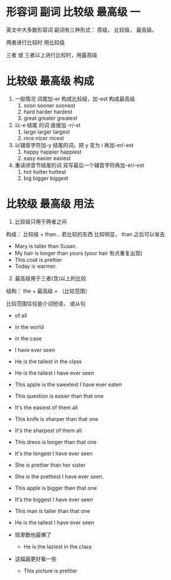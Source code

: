 # 形容词 副词 比较级 最高级 一

英文中大多数形容词 副词有三种形式： 原级， 比较级， 最高级。

两者进行比较时 用比较级

三者 或 三者以上进行比较时，用最高级

# 比较级 最高级 构成

1. 一般情况 词尾加-er 构成比较级，加-est 构成最高级
   1. soon sooner soonest
   2. hard harder hardest
   3. great greater greatest
2. 以-e 结尾 的词 直接加 -r/-st
   1. large larger largest
   2. nice nicer nicest
3. 以辅音字符加-y 结尾的词，把 y 变为 i 再加-er/-est
   1. happy happier happiest
   2. easy easier easiest
4. 重读闭音节结尾的词 双写最后一个辅音字符再加-er/-est
   1. hot hotter hottest
   2. big bigger biggest

# 比较级 最高级 用法

1. 比较级只用于两者之间

构成： 比较级 + than... 若比较的东西 比较明显， than 之后可以省去

- Mary is taller than Susan.
- My hair is longer than yours (your hair 有点重复出现)
- This coat is prettier
- Today is warmer.

2. 最高级用于三者(含)以上的比较

结构： the + 最高级 + （比较范围）

比较范围往往是介词短语， 或从句

- of all
- in the world
- in the case
- I have ever seen

- He is the tallest in the class
- He is the tallest I have ever seen
- This apple is the sweetest I have ever eaten
- This question is easier than that one
- It's the easiest of them all
- This knife is sharper than that one
- It's the sharpest of them all.
- This dress is longer than that one
- It's the longest I have ever seen
- She is prettier than her sister
- She is the prettiest I have ever seen.
- This apple is bigger then that one
- It's the biggest I have ever seen
- This man is taller than that one
- He is the tallest I have ever seen

- 班里数他最懒了
  - He is the laziest in the class
- 这幅画更好看一些
  - This picture is prettier
